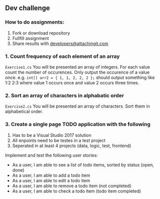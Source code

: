 Dev challenge
---
### How to do assignments:
1. Fork or download repository
2. Fullfill assignment
3. Share results with <developers@attachingit.com>


### 1. Count frequency of each element of an array
`Exercise1.cs`
You will be presented an array of integers. For each value count the number of occurences. Only output the occurence of a value once.  e.g. `int[] arr2 = { 1, 1, 2, 2, 2 };` should output something like 1:2 2:3 where value 1 occurs once and value 2 occurs three times.

### 2. Sort an array of characters in alphabatic order
`Exercise2.cs`
You will be presented an array of characters. Sort them in alphabetical order.

### 3. Create a single page TODO application with the following
1. Has to be a Visual Studio 2017 solution
2. All enpoints need to be testes in a test project
3. Seperated in at least 4 projects (data, logic, test, frontend)

Implement and test the following user stories:
- As a user, I am able to see a list of todo items, sorted by status (open, done)
- As a user, I am able to add a todo item
- As a user, I am able to edit a todo item
- As a user, I am able to remove a todo item (not completed)
- As a user, I am able to check a todo item (todo item completed)
